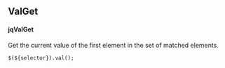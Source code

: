 ## ValGet
#### jqValGet
Get the current value of the first element in the set of matched elements.
```
$(${selector}).val();
```